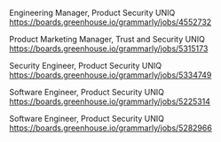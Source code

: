 Engineering Manager, Product Security UNIQ https://boards.greenhouse.io/grammarly/jobs/4552732

Product Marketing Manager, Trust and Security UNIQ https://boards.greenhouse.io/grammarly/jobs/5315173

Security Engineer, Product Security UNIQ https://boards.greenhouse.io/grammarly/jobs/5334749

Software Engineer, Product Security UNIQ https://boards.greenhouse.io/grammarly/jobs/5225314

Software Engineer, Product Security UNIQ https://boards.greenhouse.io/grammarly/jobs/5282966

